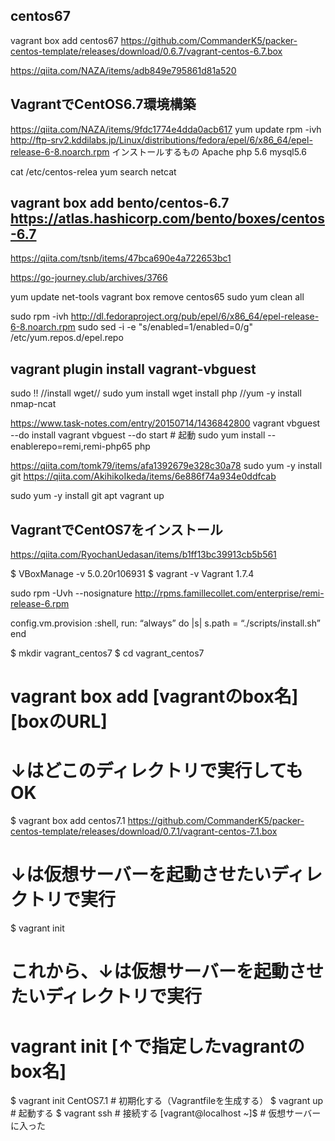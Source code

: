 ## centos67
vagrant box add centos67 https://github.com/CommanderK5/packer-centos-template/releases/download/0.6.7/vagrant-centos-6.7.box

https://qiita.com/NAZA/items/adb849e795861d81a520


## VagrantでCentOS6.7環境構築
https://qiita.com/NAZA/items/9fdc1774e4dda0acb617
yum update
rpm -ivh http://ftp-srv2.kddilabs.jp/Linux/distributions/fedora/epel/6/x86_64/epel-release-6-8.noarch.rpm
インストールするもの
Apache
php 5.6
mysql5.6


  cat /etc/centos-relea
yum search netcat

## vagrant box add bento/centos-6.7 https://atlas.hashicorp.com/bento/boxes/centos-6.7
https://qiita.com/tsnb/items/47bca690e4a722653bc1

https://go-journey.club/archives/3766

yum update net-tools
vagrant box remove centos65
sudo yum clean all

sudo rpm -ivh http://dl.fedoraproject.org/pub/epel/6/x86_64/epel-release-6-8.noarch.rpm
sudo sed -i -e "s/enabled=1/enabled=0/g" /etc/yum.repos.d/epel.repo
## vagrant plugin install vagrant-vbguest
sudo !!
//install  wget// 
sudo yum install wget
install php
//yum -y install nmap-ncat

https://www.task-notes.com/entry/20150714/1436842800
 vagrant vbguest --do install
 vagrant vbguest --do start   # 起動
 sudo yum install --enablerepo=remi,remi-php65 php
 
 https://qiita.com/tomk79/items/afa1392679e328c30a78
sudo yum -y install git
https://qiita.com/AkihikoIkeda/items/6e886f74a934e0ddfcab

sudo yum -y install git apt
vagrant up

## VagrantでCentOS7をインストール
https://qiita.com/RyochanUedasan/items/b1ff13bc39913cb5b561

$ VBoxManage -v
5.0.20r106931
$ vagrant -v
Vagrant 1.7.4

sudo rpm -Uvh --nosignature http://rpms.famillecollet.com/enterprise/remi-release-6.rpm

config.vm.provision :shell, run: “always”  do |s|
    s.path = “./scripts/install.sh”
  end

$ mkdir vagrant_centos7
$ cd vagrant_centos7

# vagrant box add [vagrantのbox名] [boxのURL]
# ↓はどこのディレクトリで実行してもOK
$ vagrant box add centos7.1 https://github.com/CommanderK5/packer-centos-template/releases/download/0.7.1/vagrant-centos-7.1.box
# ↓は仮想サーバーを起動させたいディレクトリで実行
$ vagrant init

# これから、↓は仮想サーバーを起動させたいディレクトリで実行
# vagrant init [↑で指定したvagrantのbox名]
$ vagrant init CentOS7.1 # 初期化する（Vagrantfileを生成する）
$ vagrant up # 起動する
$ vagrant ssh # 接続する
[vagrant@localhost ~]$ # 仮想サーバーに入った

